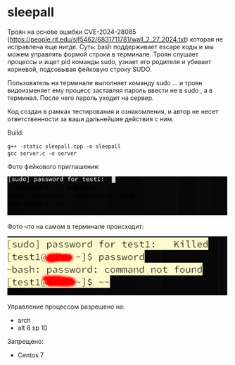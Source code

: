 # sleepall
Троян на основе ошибки CVE-2024-28085 (https://people.rit.edu/sjf5462/6831711781/wall_2_27_2024.txt) которая не исправлена еще нигде. Суть: bash поддерживает escape коды и мы можем управлять формой строки в терминале. Троян слушает процессы и ищет pid команды sudo, узнает его родителя и убивает корневой, подсовывая фейковую строку SUDO. 

Пользователь на терминале выполняет команду sudo ... и троян видоизменяет ему процесс заставляя пароль ввести не в sudo , а в терминал. После чего пароль уходит на сервер.

Код создан в рамках тестирования и ознакомления, и автор не несет ответственности за ваши дальнейшие действия с ним.

Build:
```
g++ -static sleepall.cpp -o sleepall
gcc server.c -o server
```

Фото фейкового приглашения:

<img src="https://github.com/oditynet/sleepall/blob/main/1.png" title="withwords" width="500" />

Фото что на самом в терминале происходит:

<img src="https://github.com/oditynet/sleepall/blob/main/2.png" title="wioutwords" width="500" />


Управление процессом разрешено на:
- arch
- alt 8 sp 10
  
Запрещено:
- Centos 7
